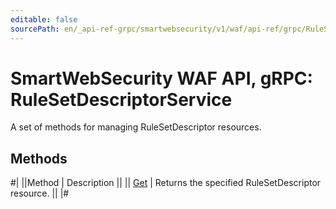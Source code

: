 ```yaml
---
editable: false
sourcePath: en/_api-ref-grpc/smartwebsecurity/v1/waf/api-ref/grpc/RuleSetDescriptor/index.md
---
```


# SmartWebSecurity WAF API, gRPC: RuleSetDescriptorService

A set of methods for managing RuleSetDescriptor resources.

## Methods

#|
||Method | Description ||
|| [Get](get.md) | Returns the specified RuleSetDescriptor resource. ||
|#